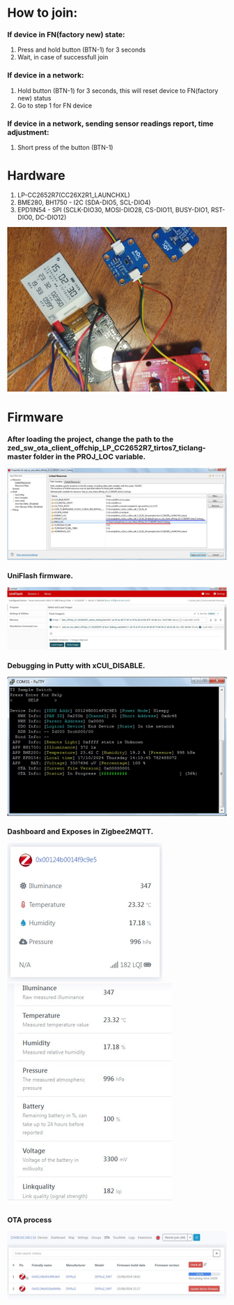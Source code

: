 # How to join:
### If device in FN(factory new) state:
1. Press and hold button (BTN-1) for 3 seconds
2. Wait, in case of successfull join

### If device in a network:
1. Hold button (BTN-1) for 3 seconds, this will reset device to FN(factory new) status
2. Go to step 1 for FN device

### If device in a network, sending sensor readings report, time adjustment:
1. Short press of the button (BTN-1)

# Hardware
1. LP-CC2652R7(CC26X2R1_LAUNCHXL)
2. BME280, BH1750 - I2C (SDA-DIO5, SCL-DIO4)
3. EPD1IN54 - SPI (SCLK-DIO30, MOSI-DIO28, CS-DIO11, BUSY-DIO1, RST-DIO0, DC-DIO12) 

![](/images/photo_2024-10-17_15-03-37.jpg)

# Firmware
### After  loading the project, change the path to the zed_sw_ota_client_offchip_LP_CC2652R7_tirtos7_ticlang-master folder in the PROJ_LOC variable.
![](/images/Screenshot_2203.jpg)
### UniFlash firmware.
![](/images/Screenshot_2154.jpg)
### Debugging in Putty with xCUI_DISABLE.
![](/images/Screenshot_2158.jpg)
### Dashboard and Exposes in Zigbee2MQTT.
![](/images/Screenshot_2155.jpg)
![](/images/Screenshot_2156.jpg)
### OTA process
![](/images/Screenshot_2159.jpg)
